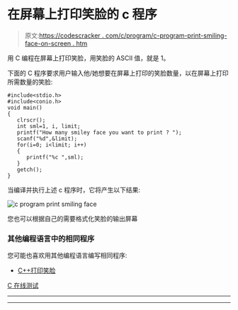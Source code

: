 # 在屏幕上打印笑脸的 c 程序

> 原文:[https://codescracker . com/c/program/c-program-print-smiling-face-on-screen . htm](https://codescracker.com/c/program/c-program-print-smiling-face-on-screen.htm)

用 C 编程在屏幕上打印笑脸，用笑脸的 ASCII 值，就是 1。

下面的 C 程序要求用户输入他/她想要在屏幕上打印的笑脸数量，以在屏幕上打印所需数量的笑脸:

```
#include<stdio.h>
#include<conio.h>
void main()
{
   clrscr();
   int sml=1, i, limit;
   printf("How many smiley face you want to print ? ");
   scanf("%d",&limit);
   for(i=0; i<limit; i++)
   {
      printf("%c ",sml);
   }
   getch();
}
```

当编译并执行上述 c 程序时，它将产生以下结果:

![c program print smiling face](../Images/68480fbac59c05f5b04c4bef179c6a1f.png)

您也可以根据自己的需要格式化笑脸的输出屏幕

### 其他编程语言中的相同程序

您可能也喜欢用其他编程语言编写相同程序:

*   [C++打印笑脸](/cpp/program/cpp-program-print-smiling-face-on-screen.htm)

[C 在线测试](/exam/showtest.php?subid=2)

* * *

* * *